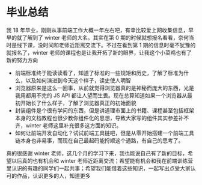 # 毕业总结

我 18 年毕业，刚刚从事前端工作大概一年左右吧，有幸比较爱上网收集信息，早早的就了解到了 winter 老师的大名。其实在第 0 期的时候就想报名看看，奈何当时是线下课，没时间和老师近距离交流下。不过在看到第 1 期的信息时毫不犹豫的就报名了，winter 老师的课程也是让我开拓了新的眼界，让我这个小菜鸡也有了新的努力方向

* 前端标准终于能读读看了，知道了标准的一些规矩和历史，了解了标准为什么，以及如何演进到今天这个样子，读史使人明智
* 浏览器原来是这么一回事，从前就觉得浏览器真的是神秘而庞大的东西，光是我用都用不完的 JS API 都让人望而生畏。现在总算知道如果一个浏览器从最初开始长了什么样子，了解了浏览器真正的初始面貌
* 封装组件是个很有学问的东西，但是讲道理市面上的书籍、课程甚至包括框架本身的文档教程也很少教你组件化的思想，导致大家写的组件其实参差补不齐，winter 老师这里补充很多这方面的知识。
* 如何让前端开发自动化？试试前端工具链吧，但是从零开始搭建一个前端工具链本身也非易事，而现在自己最起码能捋顺这个通路，有自己的思考了。

真的很感谢 winter 老师，这几个月的学习下来，我也能说自己有了新的目标，希望以后真的也有机会和 winter 老师近距离交流；希望能有机会和我在前端训练营里认识的有趣的同学们一起共事；希望我们能借着这些知识，一起写出点受大家认可的作品，认识更多的人，知道更多




